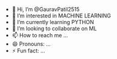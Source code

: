 - 👋 Hi, I’m @GauravPatil2515
- 👀 I’m interested in MACHINE LEARNING
- 🌱 I’m currently learning PYTHON
- 💞️ I’m looking to collaborate on ML
- 📫 How to reach me ...
- 😄 Pronouns: ...
- ⚡ Fun fact: ...

<!---
GauravPatil2515/GauravPatil2515 is a ✨ special ✨ repository because its `README.md` (this file) appears on your GitHub profile.
You can click the Preview link to take a look at your changes.
--->
